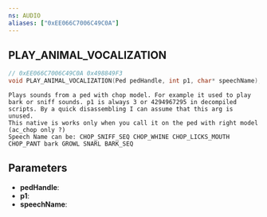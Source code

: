 ```yaml
---
ns: AUDIO
aliases: ["0xEE066C7006C49C0A"]
---
```

## PLAY_ANIMAL_VOCALIZATION

```c
// 0xEE066C7006C49C0A 0x498849F3
void PLAY_ANIMAL_VOCALIZATION(Ped pedHandle, int p1, char* speechName);
```

```
Plays sounds from a ped with chop model. For example it used to play bark or sniff sounds. p1 is always 3 or 4294967295 in decompiled scripts. By a quick disassembling I can assume that this arg is unused.
This native is works only when you call it on the ped with right model (ac_chop only ?)
Speech Name can be: CHOP_SNIFF_SEQ CHOP_WHINE CHOP_LICKS_MOUTH CHOP_PANT bark GROWL SNARL BARK_SEQ
```

## Parameters
* **pedHandle**: 
* **p1**: 
* **speechName**: 


